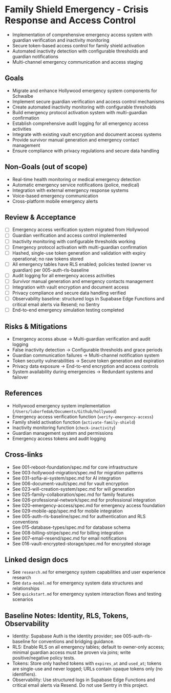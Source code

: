 # Family Shield Emergency - Crisis Response and Access Control

- Implementation of comprehensive emergency access system with guardian verification and inactivity monitoring
- Secure token-based access control for family shield activation
- Automated inactivity detection with configurable thresholds and guardian notifications
- Multi-channel emergency communication and access staging

## Goals

- Migrate and enhance Hollywood emergency system components for Schwalbe
- Implement secure guardian verification and access control mechanisms
- Create automated inactivity monitoring with configurable thresholds
- Build emergency protocol activation system with multi-guardian confirmation
- Establish comprehensive audit logging for all emergency access activities
- Integrate with existing vault encryption and document access systems
- Provide survivor manual generation and emergency contact management
- Ensure compliance with privacy regulations and secure data handling

## Non-Goals (out of scope)

- Real-time health monitoring or medical emergency detection
- Automatic emergency service notifications (police, medical)
- Integration with external emergency response systems
- Voice-based emergency communication
- Cross-platform mobile emergency alerts

## Review & Acceptance

- [ ] Emergency access verification system migrated from Hollywood
- [ ] Guardian verification and access control implemented
- [ ] Inactivity monitoring with configurable thresholds working
- [ ] Emergency protocol activation with multi-guardian confirmation
- [ ] Hashed, single-use token generation and validation with expiry operational; no raw tokens stored
- [ ] All emergency tables have RLS enabled; policies tested (owner vs guardian) per 005-auth-rls-baseline
- [ ] Audit logging for all emergency access activities
- [ ] Survivor manual generation and emergency contacts management
- [ ] Integration with vault encryption and document access
- [ ] Privacy compliance and secure data handling verified
- [ ] Observability baseline: structured logs in Supabase Edge Functions and critical email alerts via Resend; no Sentry
- [ ] End-to-end emergency simulation testing completed

## Risks & Mitigations

- Emergency access abuse → Multi-guardian verification and audit logging
- False inactivity detection → Configurable thresholds and grace periods
- Guardian communication failures → Multi-channel notification system
- Token security vulnerabilities → Secure token generation and expiration
- Privacy data exposure → End-to-end encryption and access controls
- System availability during emergencies → Redundant systems and failover

## References

- Hollywood emergency system implementation (`/Users/luborfedak/Documents/Github/hollywood`)
- Emergency access verification function (`verify-emergency-access`)
- Family shield activation function (`activate-family-shield`)
- Inactivity monitoring function (`check-inactivity`)
- Guardian management system and permissions
- Emergency access tokens and audit logging

## Cross-links

- See 001-reboot-foundation/spec.md for core infrastructure
- See 003-hollywood-migration/spec.md for migration patterns
- See 031-sofia-ai-system/spec.md for AI integration
- See 006-document-vault/spec.md for vault encryption
- See 023-will-creation-system/spec.md for will generation
- See 025-family-collaboration/spec.md for family features
- See 026-professional-network/spec.md for professional integration
- See 020-emergency-access/spec.md for emergency access foundation
- See 029-mobile-app/spec.md for mobile integration
- See 005-auth-rls-baseline/spec.md for authentication and RLS conventions
- See 015-database-types/spec.md for database schema
- See 008-billing-stripe/spec.md for billing integration
- See 007-email-resend/spec.md for email notifications
- See 016-vault-encrypted-storage/spec.md for encrypted storage

## Linked design docs

- See `research.md` for emergency system capabilities and user experience research
- See `data-model.md` for emergency system data structures and relationships
- See `quickstart.md` for emergency system interaction flows and testing scenarios

## Baseline Notes: Identity, RLS, Tokens, Observability

- Identity: Supabase Auth is the identity provider; see 005-auth-rls-baseline for conventions and bridging guidance.
- RLS: Enable RLS on all emergency tables; default to owner-only access; minimal guardian access must be proven via joins; write positive/negative policy tests.
- Tokens: Store only hashed tokens with `expires_at` and `used_at`; tokens are single-use and never logged; URLs contain opaque tokens only (no identifiers).
- Observability: Use structured logs in Supabase Edge Functions and critical email alerts via Resend. Do not use Sentry in this project.
